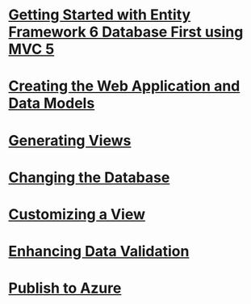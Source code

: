 # [Getting Started with Entity Framework 6 Database First using MVC 5](setting-up-database.md)
# [Creating the Web Application and Data Models](creating-the-web-application.md)
# [Generating Views](generating-views.md)
# [Changing the Database](changing-the-database.md)
# [Customizing a View](customizing-a-view.md)
# [Enhancing Data Validation](enhancing-data-validation.md)
# [Publish to Azure](publish-to-azure.md)
